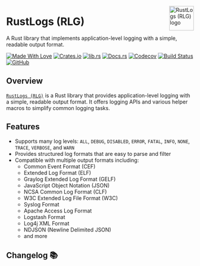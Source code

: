 <!-- markdownlint-disable MD033 MD041 -->

<img src="https://kura.pro/rlg/images/logos/rlg.svg"
alt="RustLogs (RLG) logo" height="66" align="right" />

<!-- markdownlint-enable MD033 MD041 -->

# RustLogs (RLG)

A Rust library that implements application-level logging with a simple, readable output format.

[![Made With Love][made-with-rust]][05] [![Crates.io][crates-badge]][07] [![lib.rs][libs-badge]][03] [![Docs.rs][docs-badge]][08] [![Codecov][codecov-badge]][09] [![Build Status][build-badge]][10] [![GitHub][github-badge]][06]

## Overview

[`RustLogs (RLG)`][00] is a Rust library that provides application-level logging with a simple, readable output format. It offers logging APIs and various helper macros to simplify common logging tasks.

## Features

- Supports many log levels: `ALL`, `DEBUG`, `DISABLED`, `ERROR`, `FATAL`, `INFO`, `NONE`, `TRACE`, `VERBOSE`, and `WARN`
- Provides structured log formats that are easy to parse and filter
- Compatible with multiple output formats including:
  - Common Event Format (CEF)
  - Extended Log Format (ELF)
  - Graylog Extended Log Format (GELF)
  - JavaScript Object Notation (JSON)
  - NCSA Common Log Format (CLF)
  - W3C Extended Log File Format (W3C)
  - Syslog Format
  - Apache Access Log Format
  - Logstash Format
  - Log4j XML Format
  - NDJSON (Newline Delimited JSON)
  - and more

[00]: https://rustlogs.com
[03]: https://lib.rs/crates/rlg
[05]: https://github.com/sebastienrousseau/rlg/graphs/contributors
[06]: https://github.com/sebastienrousseau/rlg
[07]: https://crates.io/crates/rlg
[08]: https://docs.rs/rlg
[09]: https://codecov.io/gh/sebastienrousseau/rlg
[10]: https://github.com/sebastienrousseau/rlg/actions?query=branch%3Amain

[build-badge]: https://img.shields.io/github/actions/workflow/status/sebastienrousseau/rlg/release.yml?branch=master&style=for-the-badge&logo=github "Build Status"
[codecov-badge]: https://img.shields.io/codecov/c/github/sebastienrousseau/rlg?style=for-the-badge&token=Q9KJ6XXL67&logo=codecov "Codecov"
[crates-badge]: https://img.shields.io/crates/v/rlg.svg?style=for-the-badge&color=fc8d62&logo=rust "Crates.io"
[libs-badge]: https://img.shields.io/badge/lib.rs-v0.0.12-orange.svg?style=for-the-badge "View on lib.rs"
[docs-badge]: https://img.shields.io/badge/docs.rs-rlg-66c2a5?style=for-the-badge&labelColor=555555&logo=docs.rs "Docs.rs"
[github-badge]: https://img.shields.io/badge/github-sebastienrousseau/rlg-8da0cb?style=for-the-badge&labelColor=555555&logo=github "GitHub"
[made-with-rust]: https://img.shields.io/badge/rust-f04041?style=for-the-badge&labelColor=c0282d&logo=rust 'Made With Rust'


## Changelog 📚

